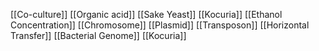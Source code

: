 [[Co-culture]]
[[Organic acid]]
[[Sake Yeast]]
[[Kocuria]]
[[Ethanol Concentration]]
[[Chromosome]]
[[Plasmid]]
[[Transposon]]
[[Horizontal Transfer]]
[[Bacterial Genome]]
[[Kocuria]]
